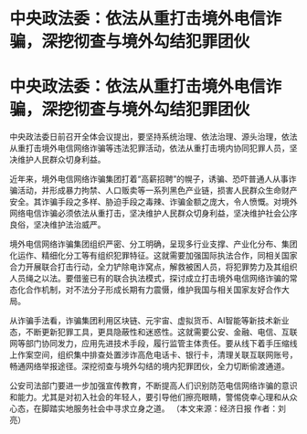 # 中央政法委：依法从重打击境外电信诈骗，深挖彻查与境外勾结犯罪团伙

# 中央政法委：依法从重打击境外电信诈骗，深挖彻查与境外勾结犯罪团伙

中央政法委日前召开全体会议提出，要坚持系统治理、依法治理、源头治理，依法从重打击境外电信网络诈骗等违法犯罪活动，依法从重打击境内协同犯罪人员，坚决维护人民群众切身利益。

近年来，境外电信网络诈骗集团打着“高薪招聘”的幌子，诱骗、恐吓普通人从事诈骗活动，并形成暴力拘禁、人口贩卖等一系列黑色产业链，损害人民群众生命财产安全。其诈骗手段之多样、胁迫手段之毒辣、诈骗金额之庞大，令人愤慨。对境外网络电信诈骗必须依法从重打击，坚决维护人民群众切身利益，坚决维护社会公序良俗，坚决维护法治威严。

境外电信网络诈骗集团组织严密、分工明确，呈现多行业支撑、产业化分布、集团化运作、精细化分工等有组织犯罪特征。这就需要加强国际执法合作，同相关国家合力开展联合打击行动，全力铲除电诈窝点，解救被困人员，将犯罪势力及其组织人员绳之以法。要借鉴已有的联合执法模式，探讨成立打击境外电信网络诈骗的常态化合作机制，对不法分子形成长期有力震慑，维护我国与相关国家友好合作大局。

从诈骗手法看，诈骗集团利用区块链、元宇宙、虚拟货币、AI智能等新技术新业态，不断更新犯罪工具，更具隐蔽性和迷惑性。这就需要公安、金融、电信、互联网等部门协同发力，应用先进技术手段，履行监管主体责任。要从线下着手压缩线上作案空间，组织集中排查处置涉诈高危电话卡、银行卡，清理关联互联网账号，畅通网络举报途径。深挖彻查与境外勾结的境内犯罪团伙，全力切断偷渡通道。

公安司法部门要进一步加强宣传教育，不断提高人们识别防范电信网络诈骗的意识和能力。尤其是对初入社会的年轻人，要引导他们擦亮眼睛，警惕侥幸心理和从众心态，在脚踏实地服务社会中寻求立身之道。
（本文来源：经济日报 作者：刘 亮）

